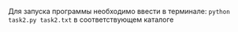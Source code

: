 Для запуска программы необходимо ввести в терминале: ```python task2.py task2.txt``` в соответствующем каталоге